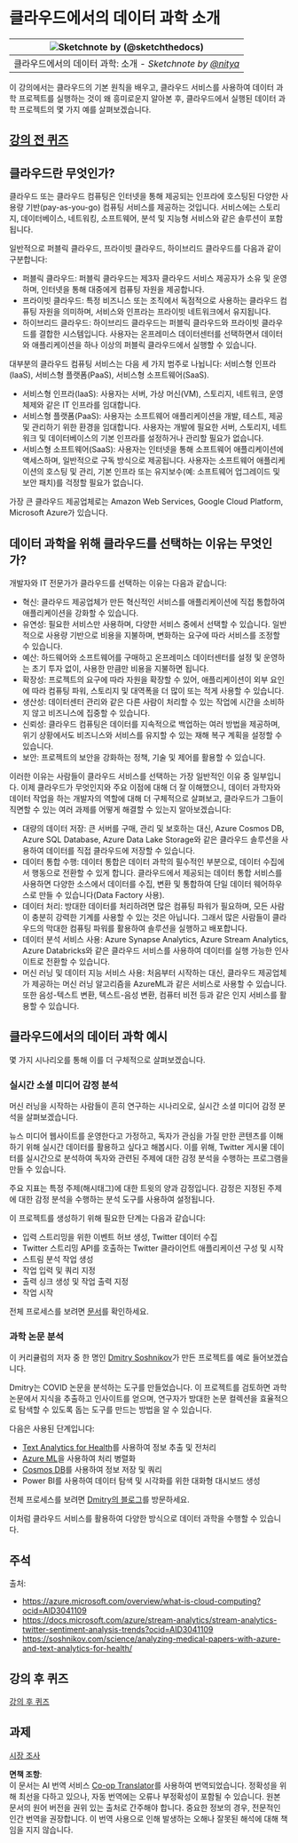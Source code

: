 <!--
CO_OP_TRANSLATOR_METADATA:
{
  "original_hash": "408c55cab2880daa4e78616308bd5db7",
  "translation_date": "2025-08-25T17:30:57+00:00",
  "source_file": "5-Data-Science-In-Cloud/17-Introduction/README.md",
  "language_code": "ko"
}
-->
# 클라우드에서의 데이터 과학 소개

|![ Sketchnote by [(@sketchthedocs)](https://sketchthedocs.dev) ](../../sketchnotes/17-DataScience-Cloud.png)|
|:---:|
| 클라우드에서의 데이터 과학: 소개 - _Sketchnote by [@nitya](https://twitter.com/nitya)_ |

이 강의에서는 클라우드의 기본 원칙을 배우고, 클라우드 서비스를 사용하여 데이터 과학 프로젝트를 실행하는 것이 왜 흥미로운지 알아본 후, 클라우드에서 실행된 데이터 과학 프로젝트의 몇 가지 예를 살펴보겠습니다.

## [강의 전 퀴즈](https://purple-hill-04aebfb03.1.azurestaticapps.net/quiz/32)

## 클라우드란 무엇인가?

클라우드 또는 클라우드 컴퓨팅은 인터넷을 통해 제공되는 인프라에 호스팅된 다양한 사용량 기반(pay-as-you-go) 컴퓨팅 서비스를 제공하는 것입니다. 서비스에는 스토리지, 데이터베이스, 네트워킹, 소프트웨어, 분석 및 지능형 서비스와 같은 솔루션이 포함됩니다.

일반적으로 퍼블릭 클라우드, 프라이빗 클라우드, 하이브리드 클라우드를 다음과 같이 구분합니다:

* 퍼블릭 클라우드: 퍼블릭 클라우드는 제3자 클라우드 서비스 제공자가 소유 및 운영하며, 인터넷을 통해 대중에게 컴퓨팅 자원을 제공합니다.
* 프라이빗 클라우드: 특정 비즈니스 또는 조직에서 독점적으로 사용하는 클라우드 컴퓨팅 자원을 의미하며, 서비스와 인프라는 프라이빗 네트워크에서 유지됩니다.
* 하이브리드 클라우드: 하이브리드 클라우드는 퍼블릭 클라우드와 프라이빗 클라우드를 결합한 시스템입니다. 사용자는 온프레미스 데이터센터를 선택하면서 데이터와 애플리케이션을 하나 이상의 퍼블릭 클라우드에서 실행할 수 있습니다.

대부분의 클라우드 컴퓨팅 서비스는 다음 세 가지 범주로 나뉩니다: 서비스형 인프라(IaaS), 서비스형 플랫폼(PaaS), 서비스형 소프트웨어(SaaS).

* 서비스형 인프라(IaaS): 사용자는 서버, 가상 머신(VM), 스토리지, 네트워크, 운영 체제와 같은 IT 인프라를 임대합니다.
* 서비스형 플랫폼(PaaS): 사용자는 소프트웨어 애플리케이션을 개발, 테스트, 제공 및 관리하기 위한 환경을 임대합니다. 사용자는 개발에 필요한 서버, 스토리지, 네트워크 및 데이터베이스의 기본 인프라를 설정하거나 관리할 필요가 없습니다.
* 서비스형 소프트웨어(SaaS): 사용자는 인터넷을 통해 소프트웨어 애플리케이션에 액세스하며, 일반적으로 구독 방식으로 제공됩니다. 사용자는 소프트웨어 애플리케이션의 호스팅 및 관리, 기본 인프라 또는 유지보수(예: 소프트웨어 업그레이드 및 보안 패치)를 걱정할 필요가 없습니다.

가장 큰 클라우드 제공업체로는 Amazon Web Services, Google Cloud Platform, Microsoft Azure가 있습니다.

## 데이터 과학을 위해 클라우드를 선택하는 이유는 무엇인가?

개발자와 IT 전문가가 클라우드를 선택하는 이유는 다음과 같습니다:

* 혁신: 클라우드 제공업체가 만든 혁신적인 서비스를 애플리케이션에 직접 통합하여 애플리케이션을 강화할 수 있습니다.
* 유연성: 필요한 서비스만 사용하며, 다양한 서비스 중에서 선택할 수 있습니다. 일반적으로 사용량 기반으로 비용을 지불하며, 변화하는 요구에 따라 서비스를 조정할 수 있습니다.
* 예산: 하드웨어와 소프트웨어를 구매하고 온프레미스 데이터센터를 설정 및 운영하는 초기 투자 없이, 사용한 만큼만 비용을 지불하면 됩니다.
* 확장성: 프로젝트의 요구에 따라 자원을 확장할 수 있어, 애플리케이션이 외부 요인에 따라 컴퓨팅 파워, 스토리지 및 대역폭을 더 많이 또는 적게 사용할 수 있습니다.
* 생산성: 데이터센터 관리와 같은 다른 사람이 처리할 수 있는 작업에 시간을 소비하지 않고 비즈니스에 집중할 수 있습니다.
* 신뢰성: 클라우드 컴퓨팅은 데이터를 지속적으로 백업하는 여러 방법을 제공하며, 위기 상황에서도 비즈니스와 서비스를 유지할 수 있는 재해 복구 계획을 설정할 수 있습니다.
* 보안: 프로젝트의 보안을 강화하는 정책, 기술 및 제어를 활용할 수 있습니다.

이러한 이유는 사람들이 클라우드 서비스를 선택하는 가장 일반적인 이유 중 일부입니다. 이제 클라우드가 무엇인지와 주요 이점에 대해 더 잘 이해했으니, 데이터 과학자와 데이터 작업을 하는 개발자의 역할에 대해 더 구체적으로 살펴보고, 클라우드가 그들이 직면할 수 있는 여러 과제를 어떻게 해결할 수 있는지 알아보겠습니다:

* 대량의 데이터 저장: 큰 서버를 구매, 관리 및 보호하는 대신, Azure Cosmos DB, Azure SQL Database, Azure Data Lake Storage와 같은 클라우드 솔루션을 사용하여 데이터를 직접 클라우드에 저장할 수 있습니다.
* 데이터 통합 수행: 데이터 통합은 데이터 과학의 필수적인 부분으로, 데이터 수집에서 행동으로 전환할 수 있게 합니다. 클라우드에서 제공되는 데이터 통합 서비스를 사용하면 다양한 소스에서 데이터를 수집, 변환 및 통합하여 단일 데이터 웨어하우스로 만들 수 있습니다(Data Factory 사용).
* 데이터 처리: 방대한 데이터를 처리하려면 많은 컴퓨팅 파워가 필요하며, 모든 사람이 충분히 강력한 기계를 사용할 수 있는 것은 아닙니다. 그래서 많은 사람들이 클라우드의 막대한 컴퓨팅 파워를 활용하여 솔루션을 실행하고 배포합니다.
* 데이터 분석 서비스 사용: Azure Synapse Analytics, Azure Stream Analytics, Azure Databricks와 같은 클라우드 서비스를 사용하여 데이터를 실행 가능한 인사이트로 전환할 수 있습니다.
* 머신 러닝 및 데이터 지능 서비스 사용: 처음부터 시작하는 대신, 클라우드 제공업체가 제공하는 머신 러닝 알고리즘을 AzureML과 같은 서비스로 사용할 수 있습니다. 또한 음성-텍스트 변환, 텍스트-음성 변환, 컴퓨터 비전 등과 같은 인지 서비스를 활용할 수 있습니다.

## 클라우드에서의 데이터 과학 예시

몇 가지 시나리오를 통해 이를 더 구체적으로 살펴보겠습니다.

### 실시간 소셜 미디어 감정 분석
머신 러닝을 시작하는 사람들이 흔히 연구하는 시나리오로, 실시간 소셜 미디어 감정 분석을 살펴보겠습니다.

뉴스 미디어 웹사이트를 운영한다고 가정하고, 독자가 관심을 가질 만한 콘텐츠를 이해하기 위해 실시간 데이터를 활용하고 싶다고 해봅시다. 이를 위해, Twitter 게시물 데이터를 실시간으로 분석하여 독자와 관련된 주제에 대한 감정 분석을 수행하는 프로그램을 만들 수 있습니다.

주요 지표는 특정 주제(해시태그)에 대한 트윗의 양과 감정입니다. 감정은 지정된 주제에 대한 감정 분석을 수행하는 분석 도구를 사용하여 설정됩니다.

이 프로젝트를 생성하기 위해 필요한 단계는 다음과 같습니다:

* 입력 스트리밍을 위한 이벤트 허브 생성, Twitter 데이터 수집
* Twitter 스트리밍 API를 호출하는 Twitter 클라이언트 애플리케이션 구성 및 시작
* 스트림 분석 작업 생성
* 작업 입력 및 쿼리 지정
* 출력 싱크 생성 및 작업 출력 지정
* 작업 시작

전체 프로세스를 보려면 [문서](https://docs.microsoft.com/azure/stream-analytics/stream-analytics-twitter-sentiment-analysis-trends?WT.mc_id=academic-77958-bethanycheum&ocid=AID30411099)를 확인하세요.

### 과학 논문 분석
이 커리큘럼의 저자 중 한 명인 [Dmitry Soshnikov](http://soshnikov.com)가 만든 프로젝트를 예로 들어보겠습니다.

Dmitry는 COVID 논문을 분석하는 도구를 만들었습니다. 이 프로젝트를 검토하면 과학 논문에서 지식을 추출하고 인사이트를 얻으며, 연구자가 방대한 논문 컬렉션을 효율적으로 탐색할 수 있도록 돕는 도구를 만드는 방법을 알 수 있습니다.

다음은 사용된 단계입니다:
* [Text Analytics for Health](https://docs.microsoft.com/azure/cognitive-services/text-analytics/how-tos/text-analytics-for-health?WT.mc_id=academic-77958-bethanycheum&ocid=AID3041109)를 사용하여 정보 추출 및 전처리
* [Azure ML](https://azure.microsoft.com/services/machine-learning?WT.mc_id=academic-77958-bethanycheum&ocid=AID3041109)을 사용하여 처리 병렬화
* [Cosmos DB](https://azure.microsoft.com/services/cosmos-db?WT.mc_id=academic-77958-bethanycheum&ocid=AID3041109)를 사용하여 정보 저장 및 쿼리
* Power BI를 사용하여 데이터 탐색 및 시각화를 위한 대화형 대시보드 생성

전체 프로세스를 보려면 [Dmitry의 블로그](https://soshnikov.com/science/analyzing-medical-papers-with-azure-and-text-analytics-for-health/)를 방문하세요.

이처럼 클라우드 서비스를 활용하여 다양한 방식으로 데이터 과학을 수행할 수 있습니다.

## 주석

출처:
* https://azure.microsoft.com/overview/what-is-cloud-computing?ocid=AID3041109  
* https://docs.microsoft.com/azure/stream-analytics/stream-analytics-twitter-sentiment-analysis-trends?ocid=AID3041109  
* https://soshnikov.com/science/analyzing-medical-papers-with-azure-and-text-analytics-for-health/  

## 강의 후 퀴즈

[강의 후 퀴즈](https://purple-hill-04aebfb03.1.azurestaticapps.net/quiz/33)

## 과제

[시장 조사](assignment.md)

**면책 조항**:  
이 문서는 AI 번역 서비스 [Co-op Translator](https://github.com/Azure/co-op-translator)를 사용하여 번역되었습니다. 정확성을 위해 최선을 다하고 있으나, 자동 번역에는 오류나 부정확성이 포함될 수 있습니다. 원본 문서의 원어 버전을 권위 있는 출처로 간주해야 합니다. 중요한 정보의 경우, 전문적인 인간 번역을 권장합니다. 이 번역 사용으로 인해 발생하는 오해나 잘못된 해석에 대해 책임을 지지 않습니다.